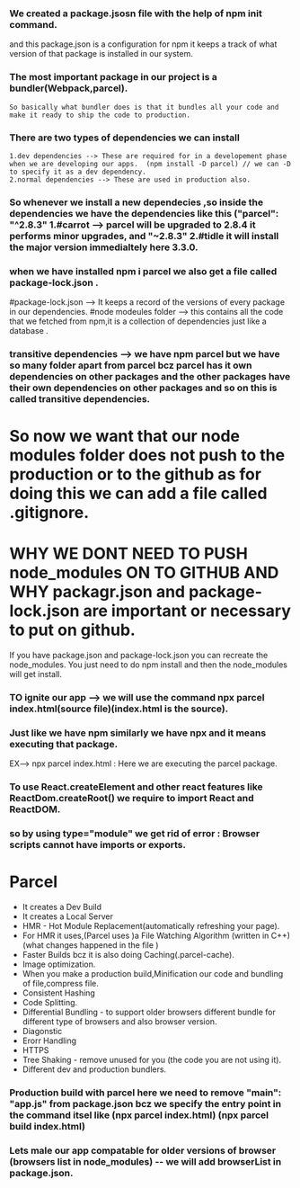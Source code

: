  
 ### We created a package.jsosn file with the help of npm init command.
  and this package.json is a configuration for npm it keeps a track of what version of that package is installed in our system.



  
 ###  The most important package in our project is a bundler(Webpack,parcel).
    So basically what bundler does is that it bundles all your code and make it ready to ship the code to production.
 


 ### There are two types of dependencies we can install 
    1.dev dependencies --> These are required for in a developement phase when we are developing our apps.  (npm install -D parcel) // we can -D to specify it as a dev dependency.
    2.normal dependencies --> These are used in production also.
 
###  So whenever we install a new dependecies ,so inside the dependencies we have the dependencies like this ("parcel": "^2.8.3" 1.#carrot --> parcel will be upgraded to 2.8.4 it performs minor upgrades, and  "~2.8.3" 2.#tidle it will install the major version immedialtely here 3.3.0.
 
 ### when we have installed npm i parcel we also get a file called package-lock.json .
  #package-lock.json --> It keeps a record of the versions  of every package in our dependencies.
  #node modeules folder --> this contains all the code that we fetched from npm,it is a collection of dependencies just like a database .
 
 ### transitive dependencies --> we have npm parcel but we have so many folder apart from parcel bcz parcel has it own dependencies on other packages and the other packages have their own dependencies on other packages and so on this is called transitive dependencies.
 

 # So now we want that our node modules folder does not push to the production or to the github as for doing this we can add a file called .gitignore.

 # WHY WE DONT NEED TO PUSH node_modules ON TO GITHUB AND WHY packagr.json and package-lock.json are important or necessary to put on github.

 If you have package.json and package-lock.json you can recreate the node_modules. You just need to do npm install and then the node_modules will get install.

### TO ignite our app --> we will use the command npx parcel index.html(source file)(index.html is the source).

### Just like we have npm similarly we have npx and it means executing that package.

EX--> npx parcel index.html : Here we are executing the parcel package.

### To use React.createElement and other react features like ReactDom.createRoot() we require to import React and ReactDOM. 

### <script type="module" src="app.js"></script> so by using type="module" we get rid of error : Browser scripts cannot have imports or exports.

# Parcel
- It creates a Dev Build
- It creates a Local Server
- HMR - Hot Module Replacement(automatically refreshing your page).
- For HMR it uses,(Parcel uses )a File Watching Algorithm (written in C++)(what changes happened in the file )
- Faster Builds bcz it is also doing Caching(.parcel-cache). 
- Image optimization.
- When you make a production build,Minification our code and bundling of file,compress file.
- Consistent Hashing 
- Code Splitting.
- Differential Bundling - to support older browsers different bundle for different type of browsers and also browser version.
- Diagonstic
- Erorr Handling
- HTTPS
- Tree Shaking - remove unused for you (the code you are not using it).
- Different dev and production bundlers.

### Production build with parcel here we need to remove "main": "app.js" from package.json bcz we specify the entry point in the command itsel like (npx parcel index.html) (npx parcel build index.html)

### Lets male our app compatable for older versions of browser (browsers list in node_modules) -- we will add browserList in package.json.